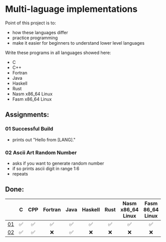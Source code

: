 # Multi-laguage implementations

Point of this project is to:
- how these languages differ
- practice programming
- make it easier for beginners to understand lower level languages

Write these programs in all languages showed here:
- C
- C++
- Fortran
- Java
- Haskell
- Rust
- Nasm x86_64 Linux
- Fasm x86_64 Linux

## Assignments:
### 01 Successful Build
- prints out "Hello from [LANG]."
### 02 Ascii Art Random Number
- asks if you want to generate random number
- if so prints ascii digit in range 1:6
- repeats

## Done:
|                                   |  C|    CPP|Fortran|   Java|Haskell|   Rust|    Nasm x86_64 Linux|   Fasm 86_64 Linux|
|:---------------------------------:|:-:|:-----:|:-----:|:-----:|:-----:|:-----:|:-------------------:|:-----------------:|
|[01](#01-Successful-Build)         | ✅|     ✅|     ✅|     ✅|     ✅|     ✅|                   ✅|                 ✅|
|[02](#02-Ascii-Art-Random-Number)  | ✅|     ✅|     ❌|     ✅|     ❌|     ❌|                   ❌|                 ❌|
